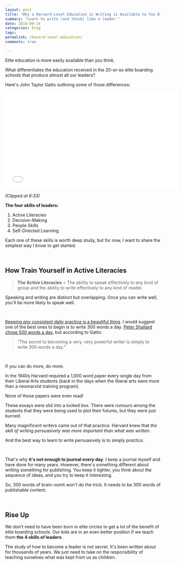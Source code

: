 ```yaml
---
layout: post
title: "Why a Harvard-Level Education in Writing is Available to You Right Now!"
summary: "Learn to write (and think) like a leader."
date: 2018-09-14
categories: blog
tags: 
permalink: /havard-level-education/
comments: true

---
```


Elite education is more easily available than you think. 

What differentiates the education received in the 20-or-so elite boarding schools that produce almost all our leaders? 

Here's John Taylor Gatto outlining some of those differences:

<iframe width="560" height="315" src="//www.youtube.com/embed/ql5m8YBiyWY?start=393" frameborder="0"> </iframe>

*(Clipped at 6:33)*

**The four skills of leaders:**
1. Active Literacies
2. Decision-Making
3. People Skills
4. Self-Directed Learning

Each one of these skills is worth deep study, but for now, I want to share the simplest way I know to get started.

&nbsp;

## How Train Yourself in Active Literacies 
> **The Active Literacies** = The ability to speak effectively to any kind of group and the ability to write effectively to any kind of reader.

Speaking and writing are distinct but overlapping. Once you can write well, you'll be more likely to speak well. 

&nbsp;

[Keeping *any* consistent daily practice is a beautiful thing](https://jamesaltucher.com/2016/02/the-simple-daily-practice-and-how-it-saved-my-life/). I would suggest one of the best ones to begin is to write 300 words a day. [Peter Shallard chose 500 words a day](https://www.copyblogger.com/get-ideas/), but according to Gatto:

> "The secret to becoming a very, very powerful writer is simply to write 300 words a day."

&nbsp;

If you can do more, do more. 

In the 1940s Harvard required a 1,000 word paper every single day from their Liberal Arts students (back in the days when the liberal arts were more than a neomarxist training program). 

None of those papers were even read! 

These essays were slid into a locked box. There were rumours among the students that they were being used to plot their futures, but they were just burned. 

Many magnificent writers came out of that practice. Harvard knew that *the skill of writing persuasively was more important than what was written*. 

And the best way to learn to write persuasively is to simply *practice*. 

&nbsp;

That's why **it's not enough to journal every day**. I keep a journal myself and have done for many years. However, there's something different about writing something for publishing. You keep it tighter, you think about the sequence of ideas, and you try to keep it interesting. 

So, 300 words of brain-vomit won't do the trick. It needs to be 300 words of publishable content.

&nbsp;

## Rise Up
We don't need to have been born in elite circles to get a lot of the benefit of elite boarding schools. Our kids are in an even better position if we teach them **the 4 skills of leaders**. 

The study of how to become a leader is not secret. It's been written about for thousands of years. We just need to take on the responsibility of teaching ourselves what was kept from us as children. 
